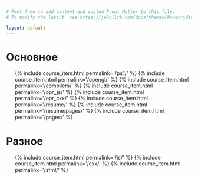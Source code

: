```yaml
---
# Feel free to add content and custom Front Matter to this file.
# To modify the layout, see https://jekyllrb.com/docs/themes/#overriding-theme-defaults

layout: default
---
```

<div class="home">
  <h1 class="post-heading">Основное</h1>
  <ul class="post-list">
    {% include course_item.html permalink='/ps1/' %}
    {% include course_item.html permalink='/opengl/' %}
    {% include course_item.html permalink='/compilers/' %}
    {% include course_item.html permalink='/opr_js/' %}
    {% include course_item.html permalink='/opr_cxx/' %}
<!--     {% include course_item.html permalink='/os/' %} -->
    {% include course_item.html permalink='/resume/' %}
    {% include course_item.html permalink='/resume/pages/' %}
    {% include course_item.html permalink='/pages/' %}
  </ul>
  <h1 class="post-heading">Разное</h1>
  <ul class="post-list">
    {% include course_item.html permalink='/js/' %}
    {% include course_item.html permalink='/cxx/' %}
    {% include course_item.html permalink='/sfml/' %}
  </ul>
</div>